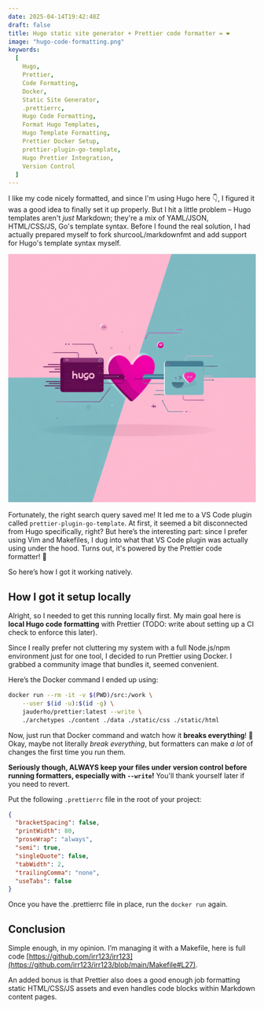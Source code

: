```yaml
---
date: 2025-04-14T19:42:48Z
draft: false
title: Hugo static site generator + Prettier code formatter = ❤️
image: "hugo-code-formatting.png"
keywords:
  [
    Hugo,
    Prettier,
    Code Formatting,
    Docker,
    Static Site Generator,
    .prettierrc,
    Hugo Code Formatting,
    Format Hugo Templates,
    Hugo Template Formatting,
    Prettier Docker Setup,
    prettier-plugin-go-template,
    Hugo Prettier Integration,
    Version Control
  ]
---
```


I like my code nicely formatted, and since I'm using Hugo here 👇, I figured it
was a good idea to finally set it up properly. But I hit a little problem – Hugo
templates aren't _just_ Markdown; they're a mix of YAML/JSON, HTML/CSS/JS, Go's
template syntax. Before I found the real solution, I had actually prepared
myself to fork shurcooL/markdownfmt and add support for Hugo's template syntax
myself.

![Stylized representation of the Hugo logo iconography interacting playfully with the Prettier logo iconography, connected by a minimalist heart symbol made of clean code braces . Flat design illustration, clean lines, Hugo purple...](hugo-code-formatting.png)

Fortunately, the right search query saved me! It led me to a VS Code plugin
called `prettier-plugin-go-template`. At first, it seemed a bit disconnected
from Hugo specifically, right? But here’s the interesting part: since I prefer
using Vim and Makefiles, I dug into what that VS Code plugin was actually using
under the hood. Turns out, it's powered by the Prettier code formatter! 🤯

So here’s how I got it working natively.

## How I got it setup locally

Alright, so I needed to get this running locally first. My main goal here is
**local Hugo code formatting** with Prettier (TODO: write about setting up a CI
check to enforce this later).

Since I really prefer not cluttering my system with a full Node.js/npm
environment just for one tool, I decided to run Prettier using Docker. I grabbed
a community image that bundles it, seemed convenient.

Here’s the Docker command I ended up using:

```bash
docker run --rm -it -v $(PWD)/src:/work \
    --user $(id -u):$(id -g) \
    jauderho/prettier:latest --write \
    ./archetypes ./content ./data ./static/css ./static/html
```

Now, just run that Docker command and watch how it **breaks everything**! 🤣
Okay, maybe not literally _break everything_, but formatters can make _a lot_ of
changes the first time you run them.

**Seriously though, ALWAYS keep your files under version control before running
formatters, especially with `--write`!** You'll thank yourself later if you need
to revert.

Put the following `.prettierrc` file in the root of your project:

```json
{
  "bracketSpacing": false,
  "printWidth": 80,
  "proseWrap": "always",
  "semi": true,
  "singleQuote": false,
  "tabWidth": 2,
  "trailingComma": "none",
  "useTabs": false
}
```

Once you have the .prettierrc file in place, run the `docker run` again.

## Conclusion

Simple enough, in my opinion. I’m managing it with a Makefile, here is full code
[https://github.com/irr123/irr123](https://github.com/irr123/irr123/blob/main/Makefile#L27).

An added bonus is that Prettier also does a good enough job formatting static
HTML/CSS/JS assets and even handles code blocks within Markdown content pages.
